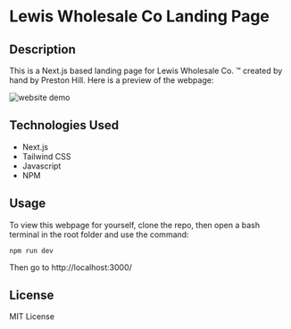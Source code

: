 # Lewis Wholesale Co Landing Page

## Description

This is a Next.js based landing page for Lewis Wholesale Co. :tm: created by hand by Preston Hill. Here is a preview of the webpage: 

![website demo](https://github.com/chewy441014/lewis_wholesale/assets/6627972/84186c81-9e4c-4ba0-a290-ea3887dc262e)

## Technologies Used

- Next.js
- Tailwind CSS
- Javascript
- NPM

## Usage

To view this webpage for yourself, clone the repo, then open a bash terminal in the root folder and use the command: 

`npm run dev`

Then go to http://localhost:3000/

## License

MIT License
